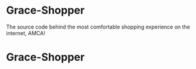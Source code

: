 # Grace-Shopper
The source code behind the most comfortable shopping experience on the internet, AMCA!
# Grace-Shopper
